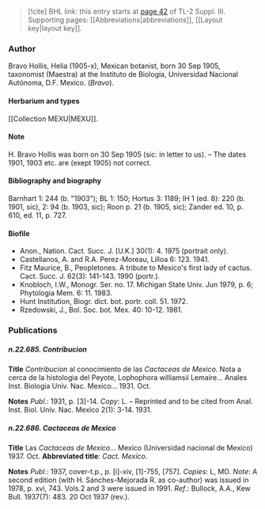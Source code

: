 > [!cite] BHL link: this entry starts at [page 42](https://www.biodiversitylibrary.org/item/103861#page/52/mode/1up) of TL-2 Suppl. III.
> Supporting pages: [[Abbreviations|abbreviations]], [[Layout key|layout key]].

### Author

Bravo Hollis, Helia (1905-x), Mexican botanist, born 30 Sep 1905, taxonomist (Maestra) at the Instituto de Biologia, Universidad Nacional Autónoma, D.F. Mexico. (*Bravo*).

#### Herbarium and types

[[Collection MEXU|MEXU]].

#### Note

H. Bravo Hollis was born on 30 Sep 1905 (sic: in letter to us). – The dates 1901, 1903 etc. are (exept 1905) not correct.

#### Bibliography and biography

Barnhart 1: 244 (b. "1903"); BL 1: 150; Hortus 3: 1189; IH 1 (ed. 8): 220 (b. 1901, sic), 2: 94 (b. 1903, sic); Roon p. 21 (b. 1905, sic); Zander ed. 10, p. 610, ed. 11, p. 727.

#### Biofile

- Anon., Nation. Cact. Succ. J. \[U.K.\] 30(1): 4. 1975 (portrait only).
- Castellanos, A. and R.A. Perez-Moreau, Lilloa 6: 123. 1941.
- Fitz Maurice, B., Peopletones. A tribute to Mexico's first lady of cactus. Cact. Succ. J. 62(3): 141-143. 1990 (portr.).
- Knobloch, I.W., Monogr. Ser. no. 17. Michigan State Univ. Jun 1979, p. 6; Phytologia Mem. 6: 11. 1983.
- Hunt Institution, Biogr. dict. bot. portr. coll. 51. 1972.
- Rzedowski, J., Bol. Soc. bot. Mex. 40: 10-12. 1981.

### Publications

##### n.22.685. Contribucion

**Title**
*Contribucion* al conocimiento de las *Cactaceas de Mexico*. Nota a cerca de la histologia del Peyote, Lophophora williamsii Lemaire... Anales Inst. Biologia Univ. Nac. Mexico... 1931. Oct.

**Notes**
*Publ*.: 1931, p. \[3\]-14. *Copy*: L. – Reprinted and to be cited from Anal. Inst. Biol. Univ. Nac. Mexico 2(1): 3-14. 1931.

##### n.22.686. Cactaceas de Mexico

**Title**
Las *Cactaceas de Mexico*... Mexico (Universidad nacional de Mexico) 1937. Oct.
**Abbreviated title**: *Cact. Mexico*.

**Notes**
*Publ*.: 1937, cover-t.p., p. \[i\]-xiv, \[1\]-755, \[757\]. *Copies*: L, MO.
*Note*: A second edition (with H. Sánches-Mejorada R. as co-author) was issued in 1978, p. xvi, 743. Vols.2 and 3 were issued in 1991.
*Ref*.: Bullock, A.A., Kew Bull. 1937(7): 483. 20 Oct 1937 (rev.).

